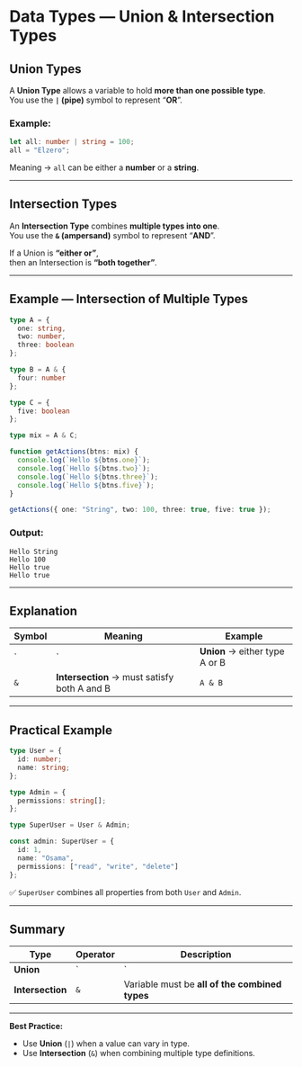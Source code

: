 # Data Types — Union & Intersection Types

##  Union Types
A **Union Type** allows a variable to hold **more than one possible type**.  
You use the **`|` (pipe)** symbol to represent “**OR**”.

###  Example:
```typescript
let all: number | string = 100;
all = "Elzero";
```

 Meaning → `all` can be either a **number** or a **string**.

---

##  Intersection Types
An **Intersection Type** combines **multiple types into one**.  
You use the **`&` (ampersand)** symbol to represent “**AND**”.

If a Union is **“either or”**,  
then an Intersection is **“both together”**.

---

##  Example — Intersection of Multiple Types

```typescript
type A = {
  one: string,
  two: number,
  three: boolean
};

type B = A & {
  four: number
};

type C = {
  five: boolean
};

type mix = A & C;

function getActions(btns: mix) {
  console.log(`Hello ${btns.one}`);
  console.log(`Hello ${btns.two}`);
  console.log(`Hello ${btns.three}`);
  console.log(`Hello ${btns.five}`);
}

getActions({ one: "String", two: 100, three: true, five: true });
```

###  Output:
```
Hello String
Hello 100
Hello true
Hello true
```

---

##  Explanation
| Symbol | Meaning | Example |
|---------|----------|----------|
| `|` | **Union** → either type A or B | `string | number` |
| `&` | **Intersection** → must satisfy both A and B | `A & B` |

---

##  Practical Example
```typescript
type User = {
  id: number;
  name: string;
};

type Admin = {
  permissions: string[];
};

type SuperUser = User & Admin;

const admin: SuperUser = {
  id: 1,
  name: "Osama",
  permissions: ["read", "write", "delete"]
};
```

✅ `SuperUser` combines all properties from both `User` and `Admin`.

---

##  Summary

| Type | Operator | Description |
|-------|-----------|-------------|
| **Union** | `|` | Variable can be **one of many types** |
| **Intersection** | `&` | Variable must be **all of the combined types** |

---

 **Best Practice:**  
- Use **Union** (`|`) when a value can vary in type.  
- Use **Intersection** (`&`) when combining multiple type definitions.
